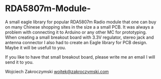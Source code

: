 # RDA5807m-Module-
A small eagle library for popular RDA5807m Radio module that one can buy on many Chinese shopping sites in the size a a small PCB.
It was always a problem with connecting it to Arduino or any other MC for prototyping. When creating a small breakout board with 3.3V
regulator, stereo jack and antenna connector I also had to create an Eagle library for PCB design. Maybe it will be usefull to you.

If you like to have that small breakout board, please write me an email I will send it to you.

Wojciech Zakroczymski
wojtek@zakroczymski.com

